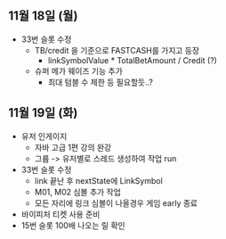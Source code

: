 
## 11월 18일 (월)

- 33번 슬롯 수정
	- TB/credit 을 기준으로 FASTCASH를 가지고 등장
		- linkSymbolValue * TotalBetAmount / Credit (?)
	- 슈퍼 메가 웨이즈 기능 추가
		- 최대 텀블 수 제한 등 필요할듯..?


## 11월 19일 (화)

- 유저 인게이지
	- 자바 고급 1편 강의 완강
	- 그륩 -> 유저별로 스레드 생성하여 작업 run
- 33번 슬롯 수정
	- link 끝난 후 nextState에 LinkSymbol
	- M01, M02 심볼 추가 작업
	- 모든 자리에 링크 심볼이 나올경우 게임 early 종료
- 바이피처 티켓 사용 준비
- 15번 슬롯 100배 나오는 릴 확인